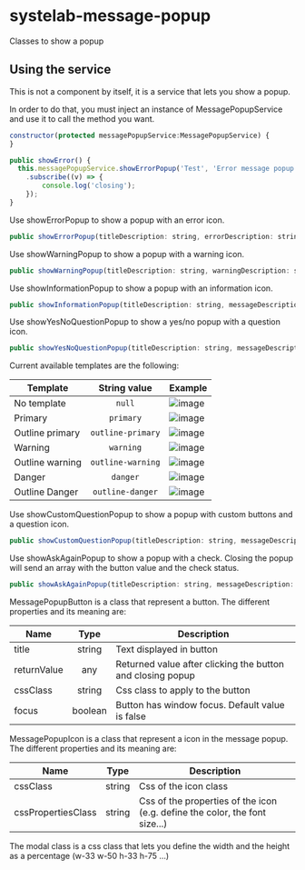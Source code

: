 # systelab-message-popup

Classes to show a popup

## Using the service

This is not a component by itself, it is a service that lets you show a popup.

In order to do that, you must inject an instance of MessagePopupService and use it to call the method you want.

```javascript
constructor(protected messagePopupService:MessagePopupService) {
}

public showError() {
  this.messagePopupService.showErrorPopup('Test', 'Error message popup example')
    .subscribe((v) => {
        console.log('closing');
    });
}
```

Use showErrorPopup to show a popup with an error icon.

```javascript
public showErrorPopup(titleDescription: string, errorDescription: string, modalClass?: string, width?: number, height?: number): Observable<any>
```

Use showWarningPopup to show a popup with a warning icon.

```javascript
public showWarningPopup(titleDescription: string, warningDescription: string, modalClass?: string, width?: number, height?: number): Observable<any>
```

Use showInformationPopup to show a popup with an information icon.

```javascript
public showInformationPopup(titleDescription: string, messageDescription: string, modalClass?: string, width?: number, height?: number): Observable<any>
```

Use showYesNoQuestionPopup to show a yes/no popup with a question icon.

```javascript
public showYesNoQuestionPopup(titleDescription: string, messageDescription: string, modalClass?: string, width?: number, height?: number, template?: string): Observable<any>
```
Current available templates are the following:

| Template | String value | Example |
| ---- |:----------:| ------------|
| No template | ```null``` | ![image](https://user-images.githubusercontent.com/5593621/148924691-09aed4e2-ae37-4a07-95a8-a03bfbf479b9.png) |
| Primary | ```primary``` | ![image](https://user-images.githubusercontent.com/5593621/148924854-bdf0765c-7f55-4782-bad6-9094bf722a6e.png) |
| Outline primary | ```outline-primary``` | ![image](https://user-images.githubusercontent.com/5593621/148924973-e221d2ca-438d-406c-818d-4d4116092767.png) |
| Warning | ```warning``` | ![image](https://user-images.githubusercontent.com/5593621/148925148-abb303d1-174a-49d6-a8a0-523151c5e0b0.png) |
| Outline warning | ```outline-warning```  | ![image](https://user-images.githubusercontent.com/5593621/148925187-87e0be42-4a37-483c-819b-438ca2cef24b.png) |
| Danger | ```danger``` | ![image](https://user-images.githubusercontent.com/5593621/148925237-7af6c3a0-9769-4bdf-8d28-0affa801587a.png) |
| Outline Danger | ```outline-danger``` | ![image](https://user-images.githubusercontent.com/5593621/148925269-b9a80e61-acc4-41f8-b9dc-e91ce656dda1.png) |

Use showCustomQuestionPopup to show a popup with custom buttons and a question icon.

```javascript
public showCustomQuestionPopup(titleDescription: string, messageDescription: string, modalClass?: string, width?: number, height?: number, buttons?: MessagePopupButton[], icon?: MessagePopupIcon): Observable<any>
```

Use showAskAgainPopup to show a popup with a check. Closing the popup will send an array with the button value and the check status.

```javascript
public showAskAgainPopup(titleDescription: string, messageDescription: string, modalClass?: string, width?: number, height?: number, buttons?: MessagePopupButton[], icon?: MessagePopupIcon, messageAskAgain?: string): Observable<any>
```

MessagePopupButton is a class that represent a button. The different properties and its meaning are:


| Name | Type | Description |
| ---- |:----------:| ------------|
| title | string | Text displayed in button |
| returnValue | any | Returned value after clicking the button and closing popup |
| cssClass | string | Css class to apply to the button |
| focus | boolean | Button has window focus. Default value is false |


MessagePopupIcon is a class that represent a icon in the message popup. The different properties and its meaning are:


| Name | Type | Description |
| ---- |:----------:| ------------|
| cssClass | string | Css of the icon class |
| cssPropertiesClass | string | Css of the properties of the icon (e.g. define the color, the font size...) |


The modal class is a css class that lets you define the width and the height as a percentage (w-33 w-50 h-33 h-75 ...)
